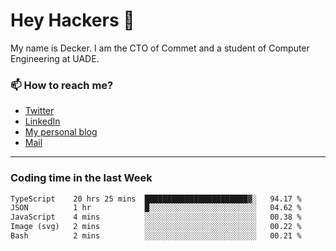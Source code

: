 # Hey Hackers 👋

My name is Decker. I am the CTO of Commet and a student of Computer Engineering at UADE.

### 📫 How to reach me?
- [Twitter](https://x.com/0xDecker) 
- [LinkedIn](https://www.linkedin.com/in/decker-urbano/) 
- [My personal blog](http://decker.sh) 
- [Mail](mailto:me@decker.sh)

---

### Coding time in the last Week

<!--START_SECTION:waka-->

```txt
TypeScript    20 hrs 25 mins  ███████████████████████▓░   94.17 %
JSON          1 hr            █░░░░░░░░░░░░░░░░░░░░░░░░   04.62 %
JavaScript    4 mins          ░░░░░░░░░░░░░░░░░░░░░░░░░   00.38 %
Image (svg)   2 mins          ░░░░░░░░░░░░░░░░░░░░░░░░░   00.22 %
Bash          2 mins          ░░░░░░░░░░░░░░░░░░░░░░░░░   00.21 %
```

<!--END_SECTION:waka-->
